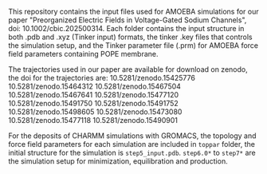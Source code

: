 This repository contains the input files used for AMOEBA simulations for our paper "Preorganized Electric Fields in Voltage-Gated Sodium Channels", doi: 10.1002/cbic.202500314.
Each folder contains the input structure in both .pdb and .xyz (Tinker input) formats, the tinker .key files that controls the simulation setup, and the Tinker parameter file (.prm) for AMOEBA force field parameters containing POPE membrane. 

The trajectories used in our paper are available for download on zenodo, the doi for the trajectories are:
10.5281/zenodo.15425776
10.5281/zenodo.15464312
10.5281/zenodo.15467504
10.5281/zenodo.15467641
10.5281/zenodo.15477120
10.5281/zenodo.15491750
10.5281/zenodo.15491752
10.5281/zenodo.15498605
10.5281/zenodo.15473080
10.5281/zenodo.15477118
10.5281/zenodo.15490901

For the deposits of CHARMM simulations with GROMACS, the topology and force field parameters for each simulation are included in ```toppar``` folder, the initial structure for the simulation is ```step5_input.pdb```. ```step6.0*``` to ```step7*``` are the simulation setup for minimization, equilibration and production. 

